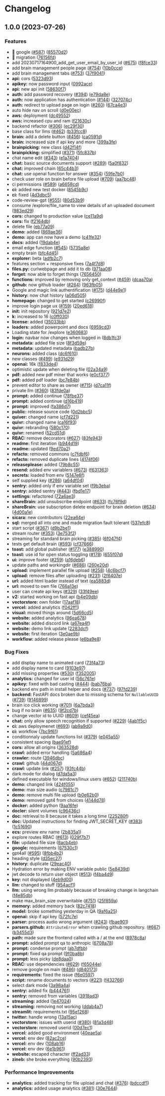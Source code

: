 # Changelog

## 1.0.0 (2023-07-26)


### Features

* 🎸 google ([#587](https://github.com/Dalaho-bangin/quivr/issues/587)) ([85570d2](https://github.com/Dalaho-bangin/quivr/commit/85570d2e9e94b4dbd3261dec55ee992b5191e8c9))
* 🎸 migration ([76156fd](https://github.com/Dalaho-bangin/quivr/commit/76156fdad315be6aef8bd927678bd4554826e368))
* add 20230717164900_add_get_user_email_by_user_id ([#675](https://github.com/Dalaho-bangin/quivr/issues/675)) ([f8fce33](https://github.com/Dalaho-bangin/quivr/commit/f8fce3319144cbcab5ae42b67f3356ec0f305531))
* add brain management people page ([#754](https://github.com/Dalaho-bangin/quivr/issues/754)) ([10b0cce](https://github.com/Dalaho-bangin/quivr/commit/10b0cce992c81e77d43998e469e3baa32d8eebde))
* add brain management tabs ([#753](https://github.com/Dalaho-bangin/quivr/issues/753)) ([37f9041](https://github.com/Dalaho-bangin/quivr/commit/37f904122c9da7b72a3dc364165e3b9bbbcacd05))
* **api:** cors ([5323d93](https://github.com/Dalaho-bangin/quivr/commit/5323d93dc1b3e89e2c9d7c3cd4e4c41c9c344850))
* **apikey:** now password input ([0992ace](https://github.com/Dalaho-bangin/quivr/commit/0992acef97ecac27c8a57722728c8dc475d157d1))
* **api:** new api init ([58630f7](https://github.com/Dalaho-bangin/quivr/commit/58630f7207e13f891bd768e92668e7d37cf15f0a))
* **auth:** add password recovery ([#394](https://github.com/Dalaho-bangin/quivr/issues/394)) ([e79da8e](https://github.com/Dalaho-bangin/quivr/commit/e79da8e3cdf1ed03d93e2fc51fbbdcaab4ade3ec))
* **auth:** now application has authentication ([#144](https://github.com/Dalaho-bangin/quivr/issues/144)) ([327074c](https://github.com/Dalaho-bangin/quivr/commit/327074c5d416d0b019271b020d7a99b75ba873d0))
* **auth:** redirect to upload page on login ([#260](https://github.com/Dalaho-bangin/quivr/issues/260)) ([67ca4e3](https://github.com/Dalaho-bangin/quivr/commit/67ca4e33fa37c4a747d49bd6ed912420d3e50ce4))
* auto hide nav on scroll ([d0e00ec](https://github.com/Dalaho-bangin/quivr/commit/d0e00ecca24ed6aa7d9d5f6e7573a6d60b3018ee))
* **aws:** deployment ([dc49552](https://github.com/Dalaho-bangin/quivr/commit/dc495523cc930780e59c40653043ee570af110eb))
* **aws:** increased cpu and ram ([f21630c](https://github.com/Dalaho-bangin/quivr/commit/f21630c70d74865c659d86392ca130867b554ab5))
* backend refactor ([#306](https://github.com/Dalaho-bangin/quivr/issues/306)) ([ec29f30](https://github.com/Dalaho-bangin/quivr/commit/ec29f30f329c1c7f36419307bd92b2ead0357d05))
* base class for llms ([#462](https://github.com/Dalaho-bangin/quivr/issues/462)) ([b33fcc8](https://github.com/Dalaho-bangin/quivr/commit/b33fcc8bf75d6902c031eb414696219d1a32cc5e))
* **brain:** add a delete button ([#456](https://github.com/Dalaho-bangin/quivr/issues/456)) ([ca0591d](https://github.com/Dalaho-bangin/quivr/commit/ca0591d31cadd0b76abbd3b1f405ae07bfc5234d))
* **brain:** increased size if api key and more ([399a3fe](https://github.com/Dalaho-bangin/quivr/commit/399a3fe437e7d738f3863450a894d373013f6a1e))
* **brainpicking:** new class ([d42f14f](https://github.com/Dalaho-bangin/quivr/commit/d42f14f431e7fa3ecf802e4d88770e1c79aeda35))
* **brainpicking:** simplified ([#371](https://github.com/Dalaho-bangin/quivr/issues/371)) ([5fc837b](https://github.com/Dalaho-bangin/quivr/commit/5fc837b250b28ffcd0c0e5b7d027ff63369920de))
* chat name edit ([#343](https://github.com/Dalaho-bangin/quivr/issues/343)) ([e1a7404](https://github.com/Dalaho-bangin/quivr/commit/e1a740472f4fb1b0ee3957d284727fd645dad315))
* **chat:** basic source documents support ([#289](https://github.com/Dalaho-bangin/quivr/issues/289)) ([5a0f832](https://github.com/Dalaho-bangin/quivr/commit/5a0f8326df8461876a29fd63f7de06e0c1371821))
* **chat:** improved chain ([65c44b3](https://github.com/Dalaho-bangin/quivr/commit/65c44b3fb9b6557b7b7212718d55c0be3781f061))
* **chat:** use openai function for answer ([#354](https://github.com/Dalaho-bangin/quivr/issues/354)) ([59fe7b0](https://github.com/Dalaho-bangin/quivr/commit/59fe7b089b237a8ac899e263d4300f6bb5daa413))
* check user role on brain before file upload ([#709](https://github.com/Dalaho-bangin/quivr/issues/709)) ([aa7bc48](https://github.com/Dalaho-bangin/quivr/commit/aa7bc483c276074611bdaf0a451fe04299e4b19c))
* ci permissions ([#589](https://github.com/Dalaho-bangin/quivr/issues/589)) ([a6658cd](https://github.com/Dalaho-bangin/quivr/commit/a6658cdaee0232f846ccce5f2b70a7258198ec0a))
* **ci:** added new test docker ([8545b9c](https://github.com/Dalaho-bangin/quivr/commit/8545b9ca3ba6cfd3a4c37beb56015a71fe236f44))
* **ci:** fixed ([4d3dbc5](https://github.com/Dalaho-bangin/quivr/commit/4d3dbc565e548fcd2ae145115c6c76fa465666cf))
* code-review-gpt ([#555](https://github.com/Dalaho-bangin/quivr/issues/555)) ([80d53b9](https://github.com/Dalaho-bangin/quivr/commit/80d53b96d3f2c67098ec31ff0b4b6d9b861b78f8))
* consume /explore/file_name to view details of an uploaded document ([983ed29](https://github.com/Dalaho-bangin/quivr/commit/983ed2981b06aec86e18f45a51c8e579fe89f7d7))
* **cors:** changed to production value ([ce11a9d](https://github.com/Dalaho-bangin/quivr/commit/ce11a9d54a0558e159bbff3b0306792496c47258))
* **cors:** fix ([f2164db](https://github.com/Dalaho-bangin/quivr/commit/f2164db12c67aa861f62869adfdcdd41915ef8dc))
* delete file ([eb77a09](https://github.com/Dalaho-bangin/quivr/commit/eb77a0986b90a0d2f1701f4863e68a2e160c96c7))
* **demo:** added ([869ae36](https://github.com/Dalaho-bangin/quivr/commit/869ae36190a9fba966d5a86d5e9353784c18daf6))
* **demo:** app can now have a demo ([c41fe32](https://github.com/Dalaho-bangin/quivr/commit/c41fe32cf0a27a61c29c312820bb4700610043aa))
* **docs:** added ([19dab4e](https://github.com/Dalaho-bangin/quivr/commit/19dab4e6e033bddc37ac7389f1a9820d681505f5))
* email edge function ([#545](https://github.com/Dalaho-bangin/quivr/issues/545)) ([5735a8e](https://github.com/Dalaho-bangin/quivr/commit/5735a8ec8c3693e3cbd5d545405932ccc094628c))
* empty brain ([bfc4d45](https://github.com/Dalaho-bangin/quivr/commit/bfc4d458fecbd15b855d0c769d8bd6ec3d514316))
* **explorer:** beta ([adfb2c7](https://github.com/Dalaho-bangin/quivr/commit/adfb2c75cbd5fa128ab905d3e22fefeaf38ed6e5))
* features section + responsive fixes ([7a4f7d8](https://github.com/Dalaho-bangin/quivr/commit/7a4f7d8bc0ae8d137e87dc10e3d9a3a7017742af))
* **files.py:** curlwebpage and add it to db ([971aa08](https://github.com/Dalaho-bangin/quivr/commit/971aa083a56003e5ffb7f910f2fdf83d64783146))
* **forget:** now able to forget things ([7656450](https://github.com/Dalaho-bangin/quivr/commit/7656450ddf769636348a3ec4a62e59b7dc512286))
* **functions:** improved by removing only get_context ([#459](https://github.com/Dalaho-bangin/quivr/issues/459)) ([dcaa70a](https://github.com/Dalaho-bangin/quivr/commit/dcaa70a947a1664c8ee5452c9169dc2ff6c35e47))
* **github:** now github loader ([#264](https://github.com/Dalaho-bangin/quivr/issues/264)) ([963fb05](https://github.com/Dalaho-bangin/quivr/commit/963fb05682d13ec95076ca2e33ff6af473b5aead))
* Google and magic link authentification ([#175](https://github.com/Dalaho-bangin/quivr/issues/175)) ([d44e9e1](https://github.com/Dalaho-bangin/quivr/commit/d44e9e1984a43fccc893377e8dd7b4ed0f84eac4))
* **history:** now chat history ([a06d505](https://github.com/Dalaho-bangin/quivr/commit/a06d505920129210095714be342775aa43990d64))
* **homepage:** changed to get started ([c26990f](https://github.com/Dalaho-bangin/quivr/commit/c26990f3a34edeba70461150412ee892ba4e6cbf))
* improve login page ux ([#159](https://github.com/Dalaho-bangin/quivr/issues/159)) ([20ed618](https://github.com/Dalaho-bangin/quivr/commit/20ed6183b98159bf4d9f900f81ede53b22f6bad4))
* **init:** init repository ([921d7e2](https://github.com/Dalaho-bangin/quivr/commit/921d7e2502f2d62c268e55acf6a92bc63c35d669))
* **k:** increased to 16 ([c0ff030](https://github.com/Dalaho-bangin/quivr/commit/c0ff0301002fe6d043270b26dabcfda797437afc))
* **license:** added ([35033bb](https://github.com/Dalaho-bangin/quivr/commit/35033bb0f91d90b7efdbea8a4d09bf1e4ff7a1a6))
* **loaders:** added powerpoint and docs ([6959cd3](https://github.com/Dalaho-bangin/quivr/commit/6959cd3aba6d7555b4a211f27536b9569a402edf))
* Loading state for /explore ([e360683](https://github.com/Dalaho-bangin/quivr/commit/e36068309373d64d70e3337a604a88faa366e0f3))
* **login:** navbar now changes when logged in ([8db1fc3](https://github.com/Dalaho-bangin/quivr/commit/8db1fc395768760adc0ef0a48ea00daefc3c90a9))
* **metadata:** added file size ([8f3d59e](https://github.com/Dalaho-bangin/quivr/commit/8f3d59e955a768b99e02b54fdf89c3ebf047e0a3))
* **metadata:** updated metadata ([badb27b](https://github.com/Dalaho-bangin/quivr/commit/badb27bf195137ad1bc3321fbfa97b24094b1dfb))
* **neurons:** added class ([dc6f610](https://github.com/Dalaho-bangin/quivr/commit/dc6f610b266931f687f730d03f51a1af9b302ef1))
* new classes ([#499](https://github.com/Dalaho-bangin/quivr/issues/499)) ([e931d29](https://github.com/Dalaho-bangin/quivr/commit/e931d29017dc8b8c50bf18e1694af0326003fd27))
* **openai:** 16k ([f833de4](https://github.com/Dalaho-bangin/quivr/commit/f833de47bcfd5437c9aedfb51f6c21264aed4a4a))
* optimistic update when deleting file ([02a34a9](https://github.com/Dalaho-bangin/quivr/commit/02a34a95a1171fd2041b8cde8975937d75187f9c))
* **pdf:** added new pdf miner that works ([e0cf377](https://github.com/Dalaho-bangin/quivr/commit/e0cf37791b07e17302acaa4bfc0d28ead32e018f))
* **pdf:** added pdf loader ([bc7e84b](https://github.com/Dalaho-bangin/quivr/commit/bc7e84b1f97cc38fb0cc5bfb817164965414688d))
* prevent editor to share as owner ([#715](https://github.com/Dalaho-bangin/quivr/issues/715)) ([d7ca11f](https://github.com/Dalaho-bangin/quivr/commit/d7ca11f5d1309b8057d5e87716ce52c6db0f0af3))
* private llm ([#360](https://github.com/Dalaho-bangin/quivr/issues/360)) ([83fde0a](https://github.com/Dalaho-bangin/quivr/commit/83fde0aeea4d2e2a7111079dbe8718ee6ce756ed))
* **prompt:** added continue ([78fbe37](https://github.com/Dalaho-bangin/quivr/commit/78fbe378e8a7a95c83352c48a7f8d6782a077e61))
* **prompt:** added continue ([d16b419](https://github.com/Dalaho-bangin/quivr/commit/d16b4190355831f257600d15b2e22b366f49b1db))
* **prompt:** improved ([fa386d7](https://github.com/Dalaho-bangin/quivr/commit/fa386d7d5ca3fa74589ca125891468848a74e450))
* **public:** release source code ([0d2bbc5](https://github.com/Dalaho-bangin/quivr/commit/0d2bbc5539e91191a8f2c79bf31965f0af130cc9))
* **quiver:** changed name ([cf7d221](https://github.com/Dalaho-bangin/quivr/commit/cf7d221d877489d5234f055302676de8f59b3dff))
* **quivr:** changed name ([ca16f93](https://github.com/Dalaho-bangin/quivr/commit/ca16f936a3020a8cd5bd981b676d5a444bb07833))
* **quivr:** rebranding ([580c170](https://github.com/Dalaho-bangin/quivr/commit/580c17090171b02f1b1ed7ea8f19c919b8e0267c))
* **quivr:** renamed ([52cd51d](https://github.com/Dalaho-bangin/quivr/commit/52cd51d71a28df556b0f118ed3f5fba23ff63fb5))
* **RBAC:** remove decorators ([#627](https://github.com/Dalaho-bangin/quivr/issues/627)) ([83fe943](https://github.com/Dalaho-bangin/quivr/commit/83fe9430d09448862824deb019a3d6133a4f3bd5))
* **readme:** first iteration ([b944d19](https://github.com/Dalaho-bangin/quivr/commit/b944d19a28d5d3eddc6ebb2eb13beab1e7ec187d))
* **readme:** updated ([9ed70a2](https://github.com/Dalaho-bangin/quivr/commit/9ed70a2499a61d0b10dce937312f6ab4d8b1fd2a))
* **refacto:** removed commons ([c7fdbf6](https://github.com/Dalaho-bangin/quivr/commit/c7fdbf6decc657118603937ea9cc633413ce537a))
* **refacto:** removed duplicate lines ([4174f06](https://github.com/Dalaho-bangin/quivr/commit/4174f0693afde5bcf182aaab1f2cd532df8aa939))
* **releaseplease:** added ([79b8c55](https://github.com/Dalaho-bangin/quivr/commit/79b8c55ce9d72d2e8aab1e20537b6a94ccaf7e6a))
* **resend:** added env variablers ([#673](https://github.com/Dalaho-bangin/quivr/issues/673)) ([f631363](https://github.com/Dalaho-bangin/quivr/commit/f63136350bbc0084b24d7163ced79dc865dfdda4))
* **secrets:** loaded from env ([5147e6f](https://github.com/Dalaho-bangin/quivr/commit/5147e6fcddda7681129a7dbc4cedd0ca761e265d))
* self supplied key ([#286](https://github.com/Dalaho-bangin/quivr/issues/286)) ([a64df04](https://github.com/Dalaho-bangin/quivr/commit/a64df04eabc66cddd493ff218b8d0301ad95f8b8))
* **sentry:** added only if env variable set ([f9b3eba](https://github.com/Dalaho-bangin/quivr/commit/f9b3eba9737b308f91566fc68aa666273dad46f4))
* **sentry:** added sentry ([#443](https://github.com/Dalaho-bangin/quivr/issues/443)) ([fbd1e17](https://github.com/Dalaho-bangin/quivr/commit/fbd1e170181d4b9075bcc67328c628e74160a616))
* **settings:** refactored ([72a6ae3](https://github.com/Dalaho-bangin/quivr/commit/72a6ae3dc0b9beb5010436e9b04103afbb8a0d3c))
* **shareBrain:** add unsubscribe endpoint ([#633](https://github.com/Dalaho-bangin/quivr/issues/633)) ([fc76f9d](https://github.com/Dalaho-bangin/quivr/commit/fc76f9d46696545736c3391776daa55cbd2625a5))
* **shareBrain:** use subscription delete endpoint for brain deletion ([#634](https://github.com/Dalaho-bangin/quivr/issues/634)) ([4d00a1e](https://github.com/Dalaho-bangin/quivr/commit/4d00a1ec920347d3f3f8ba467839bafe4520980d))
* **sicara:** new contributors ([22ea64e](https://github.com/Dalaho-bangin/quivr/commit/22ea64e67c6247e889ad2d80f26a404e4fe8ac82))
* **sql:** merged all into one and made migration fault tolerant ([537efc8](https://github.com/Dalaho-bangin/quivr/commit/537efc834d5eaafbcec9d1bfa6e25ffc24cf41b4))
* start script ([#367](https://github.com/Dalaho-bangin/quivr/issues/367)) ([d9b2be1](https://github.com/Dalaho-bangin/quivr/commit/d9b2be19d78f81d907d448c5f55fdf0d77154c16))
* stream router ([#353](https://github.com/Dalaho-bangin/quivr/issues/353)) ([3e753f2](https://github.com/Dalaho-bangin/quivr/commit/3e753f2d56cb1c1c9f06b61c1cc2f110cbee5f01))
* streaming for standard brain picking ([#385](https://github.com/Dalaho-bangin/quivr/issues/385)) ([6f047f4](https://github.com/Dalaho-bangin/quivr/commit/6f047f4a39f504102395ca019dd15dfaa7bd9d50))
* tests get default brain ([#593](https://github.com/Dalaho-bangin/quivr/issues/593)) ([cf37666](https://github.com/Dalaho-bangin/quivr/commit/cf37666f027b4bbeee710c102157d7c9e51baaf6))
* **toast:** add global publisher ([#177](https://github.com/Dalaho-bangin/quivr/issues/177)) ([e388990](https://github.com/Dalaho-bangin/quivr/commit/e388990384da2ade0290ebd0dda3e58b80a9ca81))
* **toast:** use id for open status toggling ([#178](https://github.com/Dalaho-bangin/quivr/issues/178)) ([655f07d](https://github.com/Dalaho-bangin/quivr/commit/655f07ddd3fb5c09fae02e06468d2a675e13a4d0))
* **ui:** improve footer ([#259](https://github.com/Dalaho-bangin/quivr/issues/259)) ([a16deb6](https://github.com/Dalaho-bangin/quivr/commit/a16deb682dfbfe23d9f677b4d95daca8573765a5))
* update paths and workingdir ([#686](https://github.com/Dalaho-bangin/quivr/issues/686)) ([260e20d](https://github.com/Dalaho-bangin/quivr/commit/260e20d4015bdf1e862cc19bbf61b5ea092a4940))
* **upload:** implement parallel file upload ([#258](https://github.com/Dalaho-bangin/quivr/issues/258)) ([4c6bcf7](https://github.com/Dalaho-bangin/quivr/commit/4c6bcf77c67e9e107eafa6c163ba10a736278670))
* **upload:** remove files after uploading ([#231](https://github.com/Dalaho-bangin/quivr/issues/231)) ([2f6407e](https://github.com/Dalaho-bangin/quivr/commit/2f6407ef9ee3c4acdea95b4f3715aa0594087379))
* **url:** added html loader instead of text ([ea5883d](https://github.com/Dalaho-bangin/quivr/commit/ea5883ddb9dc3b1962a04dc6eacb5a0bd0a968ae))
* **url:** moved to own file ([766a13e](https://github.com/Dalaho-bangin/quivr/commit/766a13ed9b97becf9c5fe7c2dcea54b37bc7442d))
* user can create api keys ([#329](https://github.com/Dalaho-bangin/quivr/issues/329)) ([33f49ee](https://github.com/Dalaho-bangin/quivr/commit/33f49ee289377a0272b8d97882846499023025a1))
* **v2:** started working on fast api ([b4e09db](https://github.com/Dalaho-bangin/quivr/commit/b4e09dbc29040c4df25d8c18d8add8fa2fcb146f))
* **vectorstore:** own folder ([17aaf18](https://github.com/Dalaho-bangin/quivr/commit/17aaf18d61f873a6d368f9729050a482fbd02cbe))
* **vercel:** added analytics ([f042ff1](https://github.com/Dalaho-bangin/quivr/commit/f042ff15f098df56b4219a011aa0dd4ca229f777))
* **visual:** moved things around ([5d66cd5](https://github.com/Dalaho-bangin/quivr/commit/5d66cd5223267a0349db824aab287eebaa6973eb))
* **website:** added analytics ([96ea678](https://github.com/Dalaho-bangin/quivr/commit/96ea6783556926e6869c67cdf9f3b4d36ada411a))
* **website:** added discord link ([a67ea4f](https://github.com/Dalaho-bangin/quivr/commit/a67ea4f1652aa765697a6c371a803214c639dcec))
* **website:** demo link update ([2283dcf](https://github.com/Dalaho-bangin/quivr/commit/2283dcfffa4e087561d5bf36a40fd5c2031efb0e))
* **website:** first iteration ([3e0ae9b](https://github.com/Dalaho-bangin/quivr/commit/3e0ae9b8b469c004887e6ed15299483f6bb9aa19))
* **workflow:** added release please ([e6ba9e8](https://github.com/Dalaho-bangin/quivr/commit/e6ba9e80f48a1d8822c99e5b77e064dc2b18e718))


### Bug Fixes

* add display name to animated card ([73f4a73](https://github.com/Dalaho-bangin/quivr/commit/73f4a73b01e32d5ce72db91d27512b920fee06c7))
* add display name to card ([9103e97](https://github.com/Dalaho-bangin/quivr/commit/9103e97ef0ec421cd70bb0258ce5bd4b78e9aa31))
* add missing properties ([#530](https://github.com/Dalaho-bangin/quivr/issues/530)) ([f352005](https://github.com/Dalaho-bangin/quivr/commit/f352005dcf91e8a9e815654208496090ad1d1c7b))
* **analytics:** changed for user id ([56c761e](https://github.com/Dalaho-bangin/quivr/commit/56c761ed0e899870b28ea6a3dd27ff86b4231558))
* **apikey:** fixed with bad casting ([#444](https://github.com/Dalaho-bangin/quivr/issues/444)) ([bab76ba](https://github.com/Dalaho-bangin/quivr/commit/bab76ba7e5355aa3a4654c2ede8f92fce3ad69e4))
* backend env path in install helper and docs ([#737](https://github.com/Dalaho-bangin/quivr/issues/737)) ([97fd239](https://github.com/Dalaho-bangin/quivr/commit/97fd239980d6870781d7c7c7663225a94b87f49b))
* **backend:** FastAPI docs broken due to missing schema for `NullableUUID` ([#739](https://github.com/Dalaho-bangin/quivr/issues/739)) ([9146899](https://github.com/Dalaho-bangin/quivr/commit/914689957dc776e958c4d4cc7e56e7e2ed9abfa2))
* brain ico click working ([#701](https://github.com/Dalaho-bangin/quivr/issues/701)) ([6a7bda3](https://github.com/Dalaho-bangin/quivr/commit/6a7bda392ca46732db554bf39ad9a5129a3c86c0))
* bug if no brain ([#635](https://github.com/Dalaho-bangin/quivr/issues/635)) ([9f2cd7b](https://github.com/Dalaho-bangin/quivr/commit/9f2cd7b7b67f25d94e2b562b34aebb0a5afbecc3))
* change vector id to UUID ([#609](https://github.com/Dalaho-bangin/quivr/issues/609)) ([cef45ea](https://github.com/Dalaho-bangin/quivr/commit/cef45ea712c641ed2f7f9841ed586e9009f8c790))
* **chat:** only allow speech recognition if supported ([#229](https://github.com/Dalaho-bangin/quivr/issues/229)) ([4ab1f5c](https://github.com/Dalaho-bangin/quivr/commit/4ab1f5c21f0e65ff6fc35490d6d2683bab0a8cfb))
* **ci:** aws deploymenet ([#693](https://github.com/Dalaho-bangin/quivr/issues/693)) ([ab9a9d0](https://github.com/Dalaho-bangin/quivr/commit/ab9a9d0db4f84e7c88aaae53b42c5310b6875270))
* **ci:** workflow ([7bc9f61](https://github.com/Dalaho-bangin/quivr/commit/7bc9f614c5397f6fb0a5469af7c373b33ff98bee))
* conditionnaly update functions list ([#379](https://github.com/Dalaho-bangin/quivr/issues/379)) ([e045a55](https://github.com/Dalaho-bangin/quivr/commit/e045a55ae7be78c6b7e7cbd76931dadbc4d7dd17))
* consistent spacing ([bae91ef](https://github.com/Dalaho-bangin/quivr/commit/bae91ef65e4c022559fd26d4386d15c824d16851))
* **cors:** allow all origins ([363528d](https://github.com/Dalaho-bangin/quivr/commit/363528d2ce211ac7da036373e0f70f48d184301e))
* **crawl:** added error handling ([5a686a4](https://github.com/Dalaho-bangin/quivr/commit/5a686a42cb0c7bb8d6a37d51344c8e3104fc85ce))
* **crawler:** route ([3946dbc](https://github.com/Dalaho-bangin/quivr/commit/3946dbc66826e523d6ee0ba4a2849e5af2835628))
* **crawl:** github ([44d067d](https://github.com/Dalaho-bangin/quivr/commit/44d067d28d5d3da314d458e11cd58a6f36c7dd3b))
* **crawl:** update link ([#257](https://github.com/Dalaho-bangin/quivr/issues/257)) ([93fc44b](https://github.com/Dalaho-bangin/quivr/commit/93fc44b32e3f0b043d04dad466876cf0776f561f))
* dark mode for dialog ([d7da5a3](https://github.com/Dalaho-bangin/quivr/commit/d7da5a3005625450d3293d81a00b6ddb3c444402))
* defined executable for windows/linux users ([#652](https://github.com/Dalaho-bangin/quivr/issues/652)) ([211740b](https://github.com/Dalaho-bangin/quivr/commit/211740b40070d2702bf4ba13e1407dd2c6a439fe))
* **demo:** changed link ([424f055](https://github.com/Dalaho-bangin/quivr/commit/424f055ca16935603c39b6af73d93f0d7ab5fbea))
* **demo:** max size audio ([c7981c7](https://github.com/Dalaho-bangin/quivr/commit/c7981c792adb55cb7c29d1f8d901b62e217e71e2))
* **demo:** remove multi file upload ([b0e62b0](https://github.com/Dalaho-bangin/quivr/commit/b0e62b08d62169e70f68012eeae0b5cc00894c3d))
* **demo:** removed gpt4 from choices ([4144d78](https://github.com/Dalaho-bangin/quivr/commit/4144d788d3800b7b84d1c22428a7e963a50e1515))
* **docker:** added python ([9aa16fe](https://github.com/Dalaho-bangin/quivr/commit/9aa16fe6fc190570accba6c317a30e3b3479b99a))
* **docler:** silent volumes ([c96436c](https://github.com/Dalaho-bangin/quivr/commit/c96436ce4bd44a648c168b507d5c0dd4ea63dadc))
* **doc:** retrieval to 8 because it takes a long time ([225280f](https://github.com/Dalaho-bangin/quivr/commit/225280f2f5d7450b3ae9ea8f044b6ecc2fc4151b))
* **doc:** Updated instructions for finding JWT_SECRET_KEY ([#383](https://github.com/Dalaho-bangin/quivr/issues/383)) ([1c51690](https://github.com/Dalaho-bangin/quivr/commit/1c5169019c9abc7a0dab134913a864a4cbada3da))
* **ecs:** preview env name ([2b835a1](https://github.com/Dalaho-bangin/quivr/commit/2b835a1ee571b494589e20e11087d783c0d9b1f4))
* explore routes RBAC ([#613](https://github.com/Dalaho-bangin/quivr/issues/613)) ([029f7b7](https://github.com/Dalaho-bangin/quivr/commit/029f7b75dfe5e2ffc96f513bbfe8b93df9e57e1b))
* **file:** updated file size ([8acb4eb](https://github.com/Dalaho-bangin/quivr/commit/8acb4eb06490050a51c724c3045f10ffb54273ad))
* **google:** requirements ([67530c1](https://github.com/Dalaho-bangin/quivr/commit/67530c13f2e9396ba38a5826be2d120533e5bbf3))
* gpt4all ([#595](https://github.com/Dalaho-bangin/quivr/issues/595)) ([8fbb4b2](https://github.com/Dalaho-bangin/quivr/commit/8fbb4b2d914b01df1b5bc455538a24ff82ad34bc))
* heading style ([d35ec27](https://github.com/Dalaho-bangin/quivr/commit/d35ec2735145cbd597e63a274e29936c2e212fcd))
* **history:** duplicate ([29eac40](https://github.com/Dalaho-bangin/quivr/commit/29eac401b53242ecf88dbeb086abcddb3520171c))
* Hydration error by making ENV variable public ([5e8439d](https://github.com/Dalaho-bangin/quivr/commit/5e8439db9c5aae84681fbb12570f4ecacc8e1268))
* jwt decode to return user object ([#513](https://github.com/Dalaho-bangin/quivr/issues/513)) ([f4ba4d9](https://github.com/Dalaho-bangin/quivr/commit/f4ba4d9d18bcedf3852a1c5f23b550c0416f71f8))
* **key:** not displayed ([4eb9d00](https://github.com/Dalaho-bangin/quivr/commit/4eb9d00c455fa5447a99163b74095a32d53f9acb))
* **llm:** changed to stuff ([954acf1](https://github.com/Dalaho-bangin/quivr/commit/954acf1286b58503e11b8892559cfaad01bc6298))
* **llm:** using wrong llm probably because of breaking change in langchain ([f4e85db](https://github.com/Dalaho-bangin/quivr/commit/f4e85db187fbe313cdf35c887d05f17c0e1833fd))
* make max_brain_size overwritable ([#751](https://github.com/Dalaho-bangin/quivr/issues/751)) ([25f859a](https://github.com/Dalaho-bangin/quivr/commit/25f859a31e68f55eca68043b854f9f3a59438991))
* **memory:** added memory back ([82c7418](https://github.com/Dalaho-bangin/quivr/commit/82c74186a899f24c48ff0cd27670647a9075dba5))
* **model:** broke something yesterday in QA ([9af6a25](https://github.com/Dalaho-bangin/quivr/commit/9af6a250e3f80925818f777dc6361b020c024735))
* **openai:** skip if api key ([572fc7e](https://github.com/Dalaho-bangin/quivr/commit/572fc7e1b0c9cae2987205cdae0a811eb7f7bdaf))
* **parser:** process audio wrong argument ([#243](https://github.com/Dalaho-bangin/quivr/issues/243)) ([fbae901](https://github.com/Dalaho-bangin/quivr/commit/fbae9016e2fa3575f533064ed5edef9578a92bfe))
* **parsers.github:** `AttributeError` when crawling github repository. ([#667](https://github.com/Dalaho-bangin/quivr/issues/667)) ([b3455d3](https://github.com/Dalaho-bangin/quivr/commit/b3455d3686243195f3078a9007f15a2c4d1cc89f))
* **path:** made sure the frontend called with a / at the end ([8978c8a](https://github.com/Dalaho-bangin/quivr/commit/8978c8ab37ac3ffb13a882f56ad7e91c451c8c67))
* **prompt:** added prompt qa to anthropic ([6708a78](https://github.com/Dalaho-bangin/quivr/commit/6708a7860a9c0dc67bbbc9f72642ec757c235110))
* **prompt:** condense prompt ([ab7dfbb](https://github.com/Dalaho-bangin/quivr/commit/ab7dfbbaece007e42f97cebd26fe2c311a870da2))
* **prompt:** fixed qa prompt ([9f0ba8b](https://github.com/Dalaho-bangin/quivr/commit/9f0ba8bce775d31cb1196ce78e2bb9df1eb6068d))
* **prompt:** less picky ([de8daa0](https://github.com/Dalaho-bangin/quivr/commit/de8daa04bf3808906add49e845725016fc8807d3))
* **RBAC:** use dependencies ([#629](https://github.com/Dalaho-bangin/quivr/issues/629)) ([f65044e](https://github.com/Dalaho-bangin/quivr/commit/f65044e15234ff996c05842b5d59140e58835ef6))
* remove google on main ([#486](https://github.com/Dalaho-bangin/quivr/issues/486)) ([d840173](https://github.com/Dalaho-bangin/quivr/commit/d840173992e16ac743e91feeca03b390d9fe7d9f))
* **requirements:** fixed the issue ([f6e0597](https://github.com/Dalaho-bangin/quivr/commit/f6e05975c3420eb1957e14881fc968d80dc0d92e))
* **script:** rename documents to vectors ([#221](https://github.com/Dalaho-bangin/quivr/issues/221)) ([f432766](https://github.com/Dalaho-bangin/quivr/commit/f4327660e572eee1690da0e580ee486fac1931cb))
* select dark mode ([3a98a4a](https://github.com/Dalaho-bangin/quivr/commit/3a98a4ad2046e027500702cb53fb75dcdb5c1736))
* **sentry:** added fix ([b444761](https://github.com/Dalaho-bangin/quivr/commit/b444761622847e5306d7086bdee96aa8af42e7e7))
* **sentry:** removed from variables ([3918ad3](https://github.com/Dalaho-bangin/quivr/commit/3918ad30159a2aeaa1b0db0864962a2ee7efb102))
* **streaming:** added ([1e47024](https://github.com/Dalaho-bangin/quivr/commit/1e47024d17027552bf4541c1f1c54cdae1e4d495))
* **streaming:** removing not working ([ddab4a7](https://github.com/Dalaho-bangin/quivr/commit/ddab4a7c6c9015fc36d9e3ea7626131f6dcebfdf))
* **streamlit:** requirements.txt ([95e1268](https://github.com/Dalaho-bangin/quivr/commit/95e12681e72b11a77afe8d3d53e54259b2d5e81d))
* **twitter:** handle wrong ([13a15ac](https://github.com/Dalaho-bangin/quivr/commit/13a15ac92691caca92c6784c2a76aec79b366320))
* **vectorstore:** issues with userid ([#380](https://github.com/Dalaho-bangin/quivr/issues/380)) ([81a3d48](https://github.com/Dalaho-bangin/quivr/commit/81a3d48fbc6bae71ee358eca918e20276f20c676))
* **vectorstore:** removed userid ([00d7ec1](https://github.com/Dalaho-bangin/quivr/commit/00d7ec131cfc9052e19a61f3f5c5fb1c0814cb79))
* **vercel:** added good environment ([40eae5a](https://github.com/Dalaho-bangin/quivr/commit/40eae5adf30c0a2c3e26c32a72a135d8ba8ecd2a))
* **vercel:** env dev ([82ac2ce](https://github.com/Dalaho-bangin/quivr/commit/82ac2ce3c066444e22983ab313765458d5c340e7))
* **vercel:** env dev ([108ab16](https://github.com/Dalaho-bangin/quivr/commit/108ab1636ba8a01ad1ef2d7e5998db79889c3591))
* **vercel:** env dev ([6e1b961](https://github.com/Dalaho-bangin/quivr/commit/6e1b961b9ece91033d9008bb0cb084b325757bd1))
* **website:** escaped character ([ff2ad33](https://github.com/Dalaho-bangin/quivr/commit/ff2ad33309447cefcee3724844c99e44ea2699e7))
* **zineb:** she broke everything ([90b2393](https://github.com/Dalaho-bangin/quivr/commit/90b2393b26da4fce18d43cbe5bb3432b43342214))


### Performance Improvements

* **analytics:** added tracking for file upload and chat ([#376](https://github.com/Dalaho-bangin/quivr/issues/376)) ([bdccdf1](https://github.com/Dalaho-bangin/quivr/commit/bdccdf1a0ae0803d3205494e090aba763f46cb3e))
* **analytics:** added usage analytics ([#381](https://github.com/Dalaho-bangin/quivr/issues/381)) ([30e7644](https://github.com/Dalaho-bangin/quivr/commit/30e764497da1205a1ca11c657c941ce3e62f8e3b))
